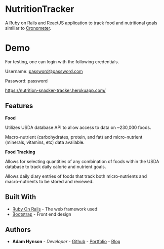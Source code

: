 # NutritionTracker
A Ruby on Rails and ReactJS application to track food and nutritional goals similiar to [Cronometer](https://cronometer.com/).

# Demo
For testing, one can login with the following credentials.

Username: password@password.com

Password: password

https://nutrition-snacker-tracker.herokuapp.com/

## Features
**Food**

Utilizes USDA database API to allow access to data on ~230,000 foods. 

Macro-nutrient (carbohydrates, protein, and fat) and micro-nutrient (minerals, vitamins, etc) data available. 

**Food Tracking**

Allows for selecting quantities of any combination of foods within the USDA database to track daily calorie and nutrient goals. 

Allows daily diary entries of foods that track both micro-nutrients and macro-nutrients to be stored and reviewed. 


 

## Built With

* [Ruby On Rails](http://rubyonrails.org/) - The web framework used
* [Bootstrap](https://getbootstrap.com/) - Front end design

## Authors

* **Adam Hynson** - *Developer* - [Github](https://github.com/hynsondevelops) - [Portfolio](https://hynson-tech-blog.herokuapp.com/portfolio) - [Blog](https://hynson-tech-blog.herokuapp.com/posts)